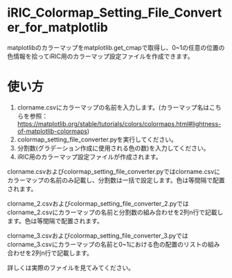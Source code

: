 # iRIC_Colormap_Setting_File_Converter_for_matplotlib

matplotlibのカラーマップをmatplotlib.get_cmapで取得し、0~1の任意の位置の色情報を拾ってiRIC用のカラーマップ設定ファイルを作成できます。


# 使い方

1. clorname.csvにカラーマップの名前を入力します。(カラーマップ名はこちらを参照： https://matplotlib.org/stable/tutorials/colors/colormaps.html#lightness-of-matplotlib-colormaps)
2. colormap_setting_file_converter.pyを実行してください。
3. 分割数(グラデーション作成に使用される色の数)を入力してください。
4. iRIC用のカラーマップ設定ファイルが作成されます。

clorname.csvおよびcolormap_setting_file_converter.pyではclorname.csvにカラーマップの名前のみ記載し、分割数は一括で設定します。色は等間隔で配置されます。

clorname_2.csvおよびcolormap_setting_file_converter_2.pyではclorname_2.csvにカラーマップの名前と分割数の組み合わせを2列n行で記載します。色は等間隔で配置されます。

clorname_3.csvおよびcolormap_setting_file_converter_3.pyではclorname_3.csvにカラーマップの名前と0~1における色の配置のリストの組み合わせを2列n行で記載します。

詳しくは実際のファイルを見てみてください。
